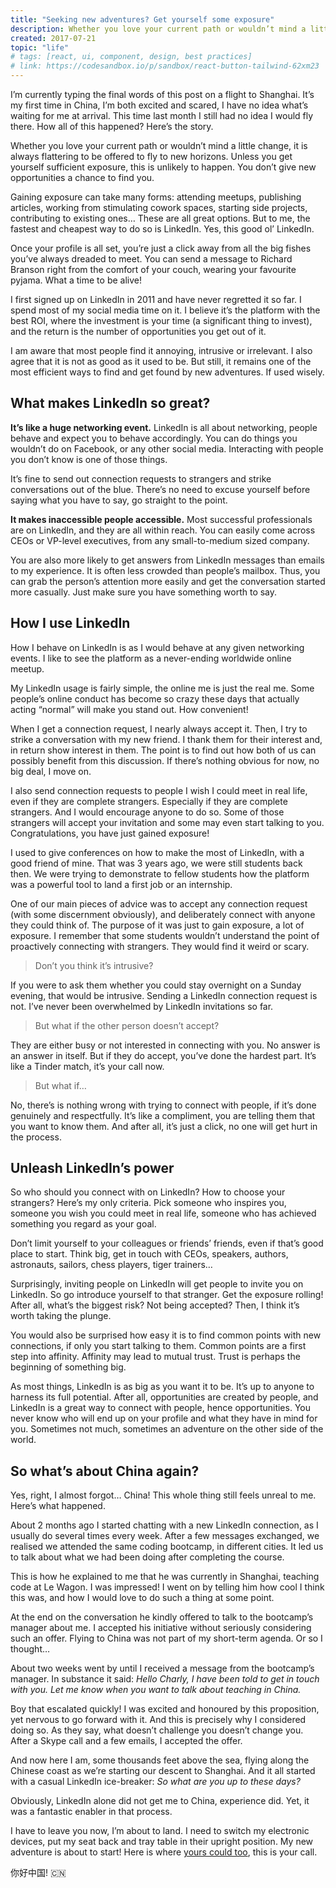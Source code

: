 ```yaml
---
title: "Seeking new adventures? Get yourself some exposure"
description: Whether you love your current path or wouldn’t mind a little change, it is always flattering to be offered to fly to new horizons. Unless you get yourself sufficient exposure, this is unlikely to happen.
created: 2017-07-21
topic: "life"
# tags: [react, ui, component, design, best practices]
# link: https://codesandbox.io/p/sandbox/react-button-tailwind-62xm23
---
```


I’m currently typing the final words of this post on a flight to Shanghai. It’s my first time in China, I’m both excited and scared, I have no idea what’s waiting for me at arrival. This time last month I still had no idea I would fly there. How all of this happened? Here’s the story.

Whether you love your current path or wouldn’t mind a little change, it is always flattering to be offered to fly to new horizons. Unless you get yourself sufficient exposure, this is unlikely to happen. You don’t give new opportunities a chance to find you.

Gaining exposure can take many forms: attending meetups, publishing articles, working from stimulating cowork spaces, starting side projects, contributing to existing ones… These are all great options. But to me, the fastest and cheapest way to do so is LinkedIn. Yes, this good ol’ LinkedIn.

Once your profile is all set, you’re just a click away from all the big fishes you’ve always dreaded to meet. You can send a message to Richard Branson right from the comfort of your couch, wearing your favourite pyjama. What a time to be alive!

I first signed up on LinkedIn in 2011 and have never regretted it so far. I spend most of my social media time on it. I believe it’s the platform with the best ROI, where the investment is your time (a significant thing to invest), and the return is the number of opportunities you get out of it.

I am aware that most people find it annoying, intrusive or irrelevant. I also agree that it is not as good as it used to be. But still, it remains one of the most efficient ways to find and get found by new adventures. If used wisely.

## What makes LinkedIn so great?

**It’s like a huge networking event.** LinkedIn is all about networking, people behave and expect you to behave accordingly. You can do things you wouldn’t do on Facebook, or any other social media. Interacting with people you don’t know is one of those things.

It’s fine to send out connection requests to strangers and strike conversations out of the blue. There’s no need to excuse yourself before saying what you have to say, go straight to the point.

**It makes inaccessible people accessible.** Most successful professionals are on LinkedIn, and they are all within reach. You can easily come across CEOs or VP-level executives, from any small-to-medium sized company.

You are also more likely to get answers from LinkedIn messages than emails to my experience. It is often less crowded than people’s mailbox. Thus, you can grab the person’s attention more easily and get the conversation started more casually. Just make sure you have something worth to say.

## How I use LinkedIn

How I behave on LinkedIn is as I would behave at any given networking events. I like to see the platform as a never-ending worldwide online meetup.

My LinkedIn usage is fairly simple, the online me is just the real me. Some people’s online conduct has become so crazy these days that actually acting “normal” will make you stand out. How convenient!

When I get a connection request, I nearly always accept it. Then, I try to strike a conversation with my new friend. I thank them for their interest and, in return show interest in them. The point is to find out how both of us can possibly benefit from this discussion. If there’s nothing obvious for now, no big deal, I move on.

I also send connection requests to people I wish I could meet in real life, even if they are complete strangers. Especially if they are complete strangers. And I would encourage anyone to do so. Some of those strangers will accept your invitation and some may even start talking to you. Congratulations, you have just gained exposure!

I used to give conferences on how to make the most of LinkedIn, with a good friend of mine. That was 3 years ago, we were still students back then. We were trying to demonstrate to fellow students how the platform was a powerful tool to land a first job or an internship.

One of our main pieces of advice was to accept any connection request (with some discernment obviously), and deliberately connect with anyone they could think of. The purpose of it was just to gain exposure, a lot of exposure. I remember that some students wouldn’t understand the point of proactively connecting with strangers. They would find it weird or scary.

> Don’t you think it’s intrusive?

If you were to ask them whether you could stay overnight on a Sunday evening, that would be intrusive. Sending a LinkedIn connection request is not. I’ve never been overwhelmed by LinkedIn invitations so far.

> But what if the other person doesn’t accept?

They are either busy or not interested in connecting with you. No answer is an answer in itself. But if they do accept, you’ve done the hardest part. It’s like a Tinder match, it’s your call now.

> But what if…

No, there’s is nothing wrong with trying to connect with people, if it’s done genuinely and respectfully. It’s like a compliment, you are telling them that you want to know them. And after all, it’s just a click, no one will get hurt in the process.

## Unleash LinkedIn’s power

So who should you connect with on LinkedIn? How to choose your strangers? Here’s my only criteria. Pick someone who inspires you, someone you wish you could meet in real life, someone who has achieved something you regard as your goal.

Don’t limit yourself to your colleagues or friends’ friends, even if that’s good place to start. Think big, get in touch with CEOs, speakers, authors, astronauts, sailors, chess players, tiger trainers…

Surprisingly, inviting people on LinkedIn will get people to invite you on LinkedIn. So go introduce yourself to that stranger. Get the exposure rolling! After all, what’s the biggest risk? Not being accepted? Then, I think it’s worth taking the plunge.

You would also be surprised how easy it is to find common points with new connections, if only you start talking to them. Common points are a first step into affinity. Affinity may lead to mutual trust. Trust is perhaps the beginning of something big.

As most things, LinkedIn is as big as you want it to be. It’s up to anyone to harness its full potential. After all, opportunities are created by people, and LinkedIn is a great way to connect with people, hence opportunities. You never know who will end up on your profile and what they have in mind for you. Sometimes not much, sometimes an adventure on the other side of the world.

## So what’s about China again?

Yes, right, I almost forgot… China! This whole thing still feels unreal to me. Here’s what happened.

About 2 months ago I started chatting with a new LinkedIn connection, as I usually do several times every week. After a few messages exchanged, we realised we attended the same coding bootcamp, in different cities. It led us to talk about what we had been doing after completing the course.

This is how he explained to me that he was currently in Shanghai, teaching code at Le Wagon. I was impressed! I went on by telling him how cool I think this was, and how I would love to do such a thing at some point.

At the end on the conversation he kindly offered to talk to the bootcamp’s manager about me. I accepted his initiative without seriously considering such an offer. Flying to China was not part of my short-term agenda. Or so I thought…

About two weeks went by until I received a message from the bootcamp’s manager. In substance it said: _Hello Charly, I have been told to get in touch with you. Let me know when you want to talk about teaching in China._

Boy that escalated quickly! I was excited and honoured by this proposition, yet nervous to go forward with it. And this is precisely why I considered doing so. As they say, what doesn’t challenge you doesn’t change you. After a Skype call and a few emails, I accepted the offer.

And now here I am, some thousands feet above the sea, flying along the Chinese coast as we’re starting our descent to Shanghai. And it all started with a casual LinkedIn ice-breaker: _So what are you up to these days?_

Obviously, LinkedIn alone did not get me to China, experience did. Yet, it was a fantastic enabler in that process.

I have to leave you now, I’m about to land. I need to switch my electronic devices, put my seat back and tray table in their upright position. My new adventure is about to start! Here is where [yours could too](https://www.linkedin.com/mynetwork), this is your call.

你好中国! 🇨🇳
